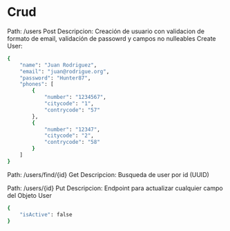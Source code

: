 # Crud

Path: /users
Post
Descripcion: Creación de usuario con validacion de formato de email, validación de passowrd y campos no nulleables
Create User:
```sh
{
    "name": "Juan Rodriguez",
    "email": "juan@rodrigue.org",
    "password": "Hunter87",
    "phones": [
        {
            "number": "1234567",
            "citycode": "1",
            "contrycode": "57"
        },
        {
            "number": "12347",
            "citycode": "2",
            "contrycode": "58"
        }
    ]
}
```
Path: /users/find/{id}
Get
Descripcion: Busqueda de user por id (UUID)

Path: /users/{id}
Put
Descripcion: Endpoint para actualizar cualquier campo del Objeto User
```sh
{
    "isActive": false
}
```
